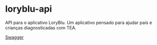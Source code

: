 # loryblu-api
API para o aplicativo LoryBlu. Um aplicativo pensado para ajudar pais e crianças diagnosticadas com TEA.


[Swagger](https://loryblu-homologation.onrender.com/#/)
